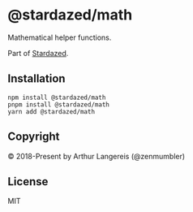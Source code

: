 @stardazed/math
===============
Mathematical helper functions.

Part of [Stardazed](https://github.com/stardazed/stardazed).

Installation
------------
```
npm install @stardazed/math
pnpm install @stardazed/math
yarn add @stardazed/math
```

Copyright
---------
© 2018-Present by Arthur Langereis (@zenmumbler)

License
-------
MIT
